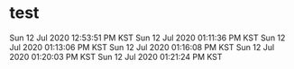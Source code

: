 # test
Sun 12 Jul 2020 12:53:51 PM KST
Sun 12 Jul 2020 01:11:36 PM KST
Sun 12 Jul 2020 01:13:06 PM KST
Sun 12 Jul 2020 01:16:08 PM KST
Sun 12 Jul 2020 01:20:03 PM KST
Sun 12 Jul 2020 01:21:24 PM KST
